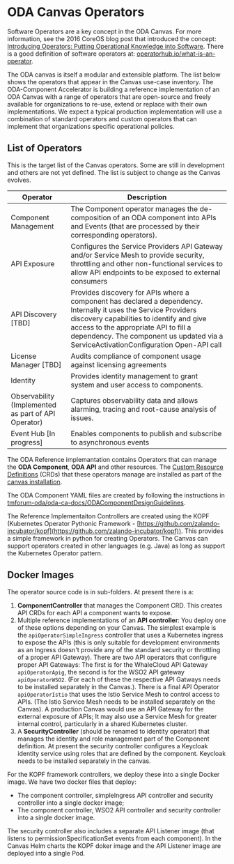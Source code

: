 ODA Canvas Operators
====================

Software Operators are a key concept in the ODA Canvas. For more information, see the 2016 CoreOS blog post that introduced the concept: [Introducing Operators: Putting Operational Knowledge into Software](https://web.archive.org/web/20170129131616/https://coreos.com/blog/introducing-operators.html). There is a good definition of software operators at: [operatorhub.io/what-is-an-operator](https://operatorhub.io/what-is-an-operator).

The ODA canvas is itself a modular and extensible platform. The list below shows the operators that appear in the Canvas use-case inventory. The ODA-Component Accelerator is building a reference implementation of an ODA Canvas with a range of operators that are open-source and freely available for organizations to re-use, extend or replace with their own implementations. We expect a typical production implementation will use a combination of standard operators and custom operators that can implement that organizations specific operational policies.

## List of Operators

This is the target list of the Canvas operators. Some are still in development and others are not yet defined. The list is subject to change as the Canvas evolves.

| Operator            | Description                     |
| ------------------- | ------------------------------- |
| Component Management | The Component operator manages the de-composition of an ODA component into APIs and Events (that are processed by their corresponding operators). |
| API Exposure | Configures the Service Providers API Gateway and/or Service Mesh to provide security, throttling and other non-functional services to allow API endpoints to be exposed to external consumers |
| API Discovery [TBD] | Provides discovery for APIs where a component has declared a dependency. Internally it uses the Service Providers discovery capabilities to identify and give access to the appropriate API to fill a dependency. The component us updated via a ServiceActivationConfiguration Open-API call |
| License Manager [TBD] | Audits compliance of component usage against licensing agreements |
| Identity | Provides identity management to grant system and user access to components. |
| Observability (Implemented as part of API Operator) | Captures observability data and allows alarming, tracing and root-cause analysis of issues. |
| Event Hub [In progress] | Enables components to publish and subscribe to asynchronous events |


The ODA Reference implemantation contains Operators that can manage the **ODA Component**, **ODA API** and other resources. The [Custom Resource Definitions](https://kubernetes.io/docs/concepts/extend-kubernetes/api-extension/custom-resources/) (CRDs) that these operators manage are installed as part of the [canvas installation](../../installation/README.md). 

The ODA Component YAML files are created by following the instructions in [tmforum-oda/oda-ca-docs/ODAComponentDesignGuidelines](https://github.com/tmforum-oda/oda-ca-docs/tree/master/ODAComponentDesignGuidelines.md).

The Reference Implementaiton Controllers are created using the KOPF (Kubernetes Operator Pythonic Framework - [https://github.com/zalando-incubator/kopf](https://github.com/zalando-incubator/kopf)). This provides a simple framework in python for creating Operators. The Canvas can support operators created in other languages (e.g. Java) as long as support the Kubernetes Operator pattern.


Docker Images
-------------

The operator source code is in sub-folders. At present there is a:
1. **ComponentController** that manages the Component CRD. This creates API CRDs for each API a component wants to expose. 
2. Multiple reference implementations of an **API controller**: You deploy one of these options depending on your Canvas. The simplest example is the `apiOperatorSimpleIngress` controller that uses a Kubernetes ingress to expose the APIs (this is only suitable for development environments as an Ingress doesn't provide any of the standard security or throttling of a proper API Gateway). There are two API operators that configure proper API Gateways: The first is for the WhaleCloud API Gateway `apiOperatorApig`, the second is for the WSO2 API gateway `apiOperatorWSO2`. (For each of these the respective API Gatways needs to be installed separately in the Canvas.). There is a final API Operator `apiOperatorIstio` that uses the Istio Service Mesh to control access to APIs. (The Istio Service Mesh needs to be installed separately on the Canvas). A production Canvas would use an API Gateway for the external exposure of APIs; It may also use a Service Mesh for greater internal control, particularly in a shared Kubernetes cluster. 
3. A **SecurityController** (should be renamed to identity operator) that manages the identity and role management part of the Component definition. At present the security controller configures a Keycloak identity service using roles that are defined by the component. Keycloak needs to be installed separately in the canvas. 

For the KOPF framework controllers, we deploy these into a single Docker image. We have two docker files that deploy:
* The component controller, simpleIngress API controller and security controller into a single docker image;
* The component controller, WSO2 API controller and security controller into a single docker image.

The security controller also includes a separate API Listener image (that listens to permissionSpecificationSet events from each component). In the Canvas Helm charts the KOPF doker image and the API Listener image are deployed into a single Pod.


